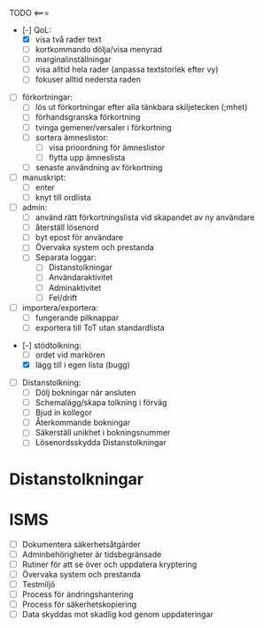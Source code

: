 TODO <===
- [-] QoL:
  - [X] visa två rader text
  - [ ] kortkommando dölja/visa menyrad
  - [ ] marginalinställningar
  - [ ] visa alltid hela rader (anpassa textstorlek efter vy)
  - [ ] fokuser alltid nedersta raden
- [ ] förkortningar:
  - [ ] lös ut förkortningar efter alla tänkbara skiljetecken (;mhet)
  - [ ] förhandsgranska förkortning
  - [ ] tvinga gemener/versaler i förkortning
  - [ ] sortera ämneslistor:
    - [ ] visa prioordning för ämneslistor
    - [ ] flytta upp ämneslista
  - [ ] senaste användning av förkortning
- [ ] manuskript:
  - [ ] enter
  - [ ] knyt till ordlista
- [ ] admin:
  - [ ] använd rätt förkortningslista vid skapandet av ny användare
  - [ ] återställ lösenord
  - [ ] byt epost för användare
  - [ ] Övervaka system och prestanda
  - [ ] Separata loggar:
    - [ ] Distanstolkningar
    - [ ] Användaraktivitet
    - [ ] Adminaktivitet
    - [ ] Fel/drift
- [ ] importera/exportera:
  - [ ] fungerande pilknappar
  - [ ] exportera till ToT utan standardlista
- [-] stödtolkning:
  -  [ ] ordet vid markören
  -  [X] lägg till i egen lista (bugg)
- [ ] Distanstolkning:
  - [ ] Dölj bokningar när ansluten
  - [ ] Schemalägg/skapa tolkning i förväg
  - [ ] Bjud in kollegor
  - [ ] Återkommande bokningar 
  - [ ] Säkerställ unikhet i bokningsnummer
  - [ ] Lösenordsskydda Distanstolkningar

Distanstolkningar
================

ISMS
====

- [ ] Dokumentera säkerhetsåtgärder
- [ ] Adminbehörigheter är tidsbegränsade
- [ ] Rutiner för att se över och uppdatera kryptering
- [ ] Övervaka system och prestanda
- [ ] Testmiljö
- [ ] Process för ändringshantering
- [ ] Process för säkerhetskopiering
- [ ] Data skyddas mot skadlig kod genom uppdateringar
